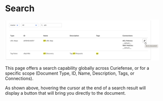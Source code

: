 # Search

![](../.gitbook/assets/search%20%281%29.png)

This page offers a search capability globally across Curiefense, or for a specific scope \(Document Type, ID, Name, Description, Tags, or Connections\).

As shown above, hovering the cursor at the end of a search result will display a button that will bring you directly to the document.

